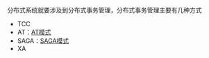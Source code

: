 分布式系统就要涉及到分布式事务管理，分布式事务管理主要有几种方式
- TCC
- AT：[AT模式](https://www.cnblogs.com/zpKang/p/14197704.html)
- SAGA：[SAGA模式](https://zhuanlan.zhihu.com/p/95852045)
- XA